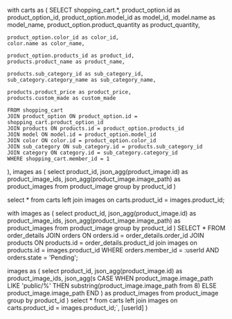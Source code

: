 with carts as (
    SELECT shopping_cart.*, 
    product_option.id as product_option_id,
    product_option.model_id as model_id,
    model.name as model_name,
    product_option.product_quantity as product_quantity,

    product_option.color_id as color_id,
    color.name as color_name,

    product_option.products_id as product_id,
    products.product_name as product_name,

    products.sub_category_id as sub_category_id,
    sub_category.category_name as sub_category_name,

    products.product_price as product_price,
    products.custom_made as custom_made

    FROM shopping_cart
    JOIN product_option ON product_option.id = shopping_cart.product_option_id
    JOIN products ON products.id = product_option.products_id
    JOIN model ON model.id = product_option.model_id
    JOIN color ON color.id = product_option.color_id
    JOIN sub_category ON sub_category.id = products.sub_category_id
    JOIN category ON category.id = sub_category.category_id
    WHERE shopping_cart.member_id = 1
),
images as (
    select product_id, json_agg(product_image.id) as product_image_ids, json_agg(product_image.image_path) as product_images from product_image group by product_id
)

select * from carts left join images on carts.product_id = images.product_id;

with images as (
    select product_id, json_agg(product_image.id) as product_image_ids, json_agg(product_image.image_path) as product_images from product_image group by product_id
)
SELECT *
FROM order_details
JOIN orders ON orders.id = order_details.order_id
JOIN products ON products.id = order_details.product_id
join images on products.id = images.product_id
WHERE orders.member_id = :userId
  AND orders.state = 'Pending';

  images as (
          select product_id, 
                 json_agg(product_image.id) as product_image_ids, 
                 json_agg(s
                   CASE 
                     WHEN product_image.image_path LIKE 'public/%' 
                     THEN substring(product_image.image_path from 8)
                     ELSE product_image.image_path 
                   END
                 ) as product_images 
          from product_image 
          group by product_id
      )
      select * from carts left join images on carts.product_id = images.product_id;`, [userId]
    )